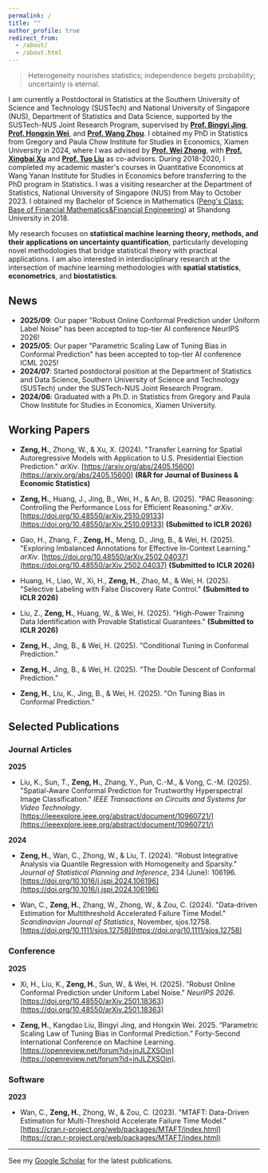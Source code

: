 ```yaml
---
permalink: /
title: ""
author_profile: true
redirect_from: 
  - /about/
  - /about.html
---
```

> Heterogeneity nourishes statistics; independence begets probability; uncertainty is eternal.

I am currently a Postdoctoral in Statistics at the Southern University of Science and Technology (SUSTech) and National University of Singapore (NUS), Department of Statistics and Data Science, supported by the SUSTech-NUS Joint Research Program, supervised by **[Prof. Bingyi Jing](https://www.sustech.edu.cn/zh/faculties/jingbing-yi.html)**, **[Prof. Hongxin Wei](https://hongxin001.github.io/)**, and **[Prof. Wang Zhou](https://www.stat.nus.edu.cn/wang-zhou/)**. I obtained my PhD in Statistics from Gregory and Paula Chow Institute for Studies in Economics, Xiamen University in 2024, where I was advised by **[Prof. Wei Zhong](https://faculty.xmu.edu.cn/wzhong/zh_CN/index/559037/list/index.htm)**, with **[Prof. Xingbai Xu](https://faculty.xmu.edu.cn/XXB/zh_CN/index.htm)** and **[Prof. Tuo Liu](https://faculty.xmu.edu.cn/LT1234/zh_CN/index/582397/list/index.htm)** as co-advisors. During 2018-2020, I completed my academic master's courses in Quantitative Economics at Wang Yanan Institute for Studies in Economics before transferring to the PhD program in Statistics. I was a visiting researcher at the Department of Statistics, National University of Singapore (NUS) from May to October 2023. I obtained my Bachelor of Science in Mathematics ([Peng's Class: Base of Financial Mathematics&Financial Engineering](https://www.math.sdu.edu.cn/info/1026/1612.htm)) at Shandong University in 2018. 

My research focuses on **statistical machine learning theory, methods, and their applications on uncertainty quantification**, particularly developing novel methodologies that bridge statistical theory with practical applications. I am also interested in interdisciplinary research at the intersection of machine learning methodologies with **spatial statistics**, **econometrics**, and **biostatistics**.

## News
- **2025/09**: Our paper "Robust Online Conformal Prediction under Uniform Label Noise" has been accepted to top-tier AI conference NeurIPS 2026!
- **2025/05**: Our paper "Parametric Scaling Law of Tuning Bias in Conformal Prediction" has been accepted to top-tier AI conference ICML 2025!
- **2024/07**: Started postdoctoral position at the Department of Statistics and Data Science, Southern University of Science and Technology (SUSTech) under the SUSTech-NUS Joint Research Program.
- **2024/06**: Graduated with a Ph.D. in Statistics from Gregory and Paula Chow Institute for Studies in Economics, Xiamen University.

## Working Papers
- **Zeng, H.**, Zhong, W., & Xu, X. (2024). "Transfer Learning for Spatial Autoregressive Models with Application to U.S. Presidential Election Prediction." *arXiv*. [https://arxiv.org/abs/2405.15600](https://arxiv.org/abs/2405.15600) **(R&R for Journal of Business & Economic Statistics)**

- **Zeng, H.**, Huang, J., Jing, B., Wei, H., & An, B. (2025). "PAC Reasoning: Controlling the Performance Loss for Efficient Reasoning." *arXiv*. [https://doi.org/10.48550/arXiv.2510.09133](https://doi.org/10.48550/arXiv.2510.09133) **(Submitted to ICLR 2026)**
- Gao, H., Zhang, F., **Zeng, H.**, Meng, D., Jing, B., & Wei, H. (2025). "Exploring Imbalanced Annotations for Effective In-Context Learning." *arXiv*. [https://doi.org/10.48550/arXiv.2502.04037](https://doi.org/10.48550/arXiv.2502.04037) **(Submitted to ICLR 2026)**
- Huang, H., Liao, W., Xi, H., **Zeng, H.**, Zhao, M., & Wei, H. (2025). "Selective Labeling with False Discovery Rate Control." **(Submitted to ICLR 2026)**
- Liu, Z., **Zeng, H.**, Huang, W., & Wei, H. (2025). "High-Power Training Data Identification with Provable Statistical Guarantees." **(Submitted to ICLR 2026)**
- **Zeng, H.**, Jing, B., & Wei, H. (2025). "Conditional Tuning in Conformal Prediction."
- **Zeng, H.**, Jing, B., & Wei, H. (2025). "The Double Descent of Conformal Prediction."
- **Zeng, H.**, Liu, K., Jing, B., & Wei, H. (2025). "On Tuning Bias in Conformal Prediction."


## Selected Publications

### Journal Articles

**2025**
- Liu, K., Sun, T., **Zeng, H.**, Zhang, Y., Pun, C.-M., & Vong, C.-M. (2025). "Spatial-Aware Conformal Prediction for Trustworthy Hyperspectral Image Classification." *IEEE Transactions on Circuits and Systems for Video Technology*. [https://ieeexplore.ieee.org/abstract/document/10960721/](https://ieeexplore.ieee.org/abstract/document/10960721/)

**2024**
- **Zeng, H.**, Wan, C., Zhong, W., & Liu, T. (2024). "Robust Integrative Analysis via Quantile Regression with Homogeneity and Sparsity." *Journal of Statistical Planning and Inference*, 234 (June): 106196. [https://doi.org/10.1016/j.jspi.2024.106196](https://doi.org/10.1016/j.jspi.2024.106196)

- Wan, C., **Zeng, H.**, Zhang, W., Zhong, W., & Zou, C. (2024). "Data‐driven Estimation for Multithreshold Accelerated Failure Time Model." *Scandinavian Journal of Statistics*, November, sjos.12758. [https://doi.org/10.1111/sjos.12758](https://doi.org/10.1111/sjos.12758)

### Conference

**2025**
- Xi, H., Liu, K., **Zeng, H.**, Sun, W., & Wei, H. (2025). "Robust Online Conformal Prediction under Uniform Label Noise." *NeurIPS 2026*. [https://doi.org/10.48550/arXiv.2501.18363](https://doi.org/10.48550/arXiv.2501.18363)
  
- **Zeng, H.**, Kangdao Liu, Bingyi Jing, and Hongxin Wei. 2025. “Parametric Scaling Law of Tuning Bias in Conformal Prediction.”  Forty-Second International Conference on Machine Learning. [https://openreview.net/forum?id=jnJLZXSOin](https://openreview.net/forum?id=jnJLZXSOin).

### Software

**2023**
- Wan, C., **Zeng, H.**, Zhong, W., & Zou, C. (2023). "MTAFT: Data-Driven Estimation for Multi-Threshold Accelerate Failure Time Model." [https://cran.r-project.org/web/packages/MTAFT/index.html](https://cran.r-project.org/web/packages/MTAFT/index.html)

---
See my [Google Scholar](https://scholar.google.com/citations?user=-EiBHeIAAAAJ&hl=en) for the latest publications.